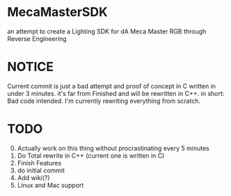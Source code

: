# MecaMasterSDK
an attempt to create a Lighting SDK for dA Meca Master RGB through Reverse Engineering

# NOTICE
Current commit is just a bad attempt and proof of concept in C written in under 3 minutes. it's far from Finished and will be rewritten in C++. in short: Bad code intended. I'm currently rewriting everything from scratch.

# TODO
0. Actually work on this thing without procrastinating every 5 minutes
1. Do Total rewrite in C++ (current one is written in C)
2. Finish Features
3. do initial commit
4. Add wiki(?)  
5. Linux and Mac support


